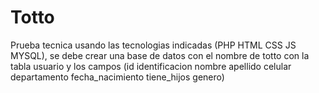 # Totto

Prueba tecnica usando las tecnologias indicadas (PHP HTML CSS JS MYSQL), se debe crear una base de datos con el nombre de totto con la tabla usuario y los campos (id	identificacion	nombre	apellido	celular	departamento	fecha_nacimiento	tiene_hijos	genero)

